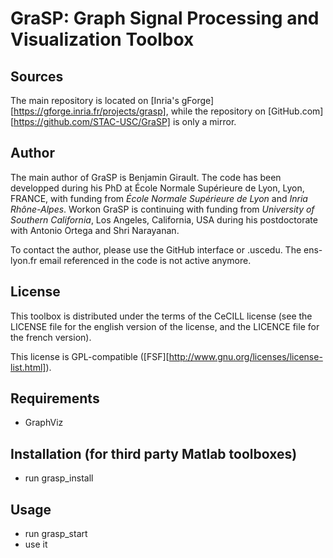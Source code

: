 # GraSP: Graph Signal Processing and Visualization Toolbox

## Sources

The main repository is located on [Inria's gForge][https://gforge.inria.fr/projects/grasp],
while the repository on [GitHub.com][https://github.com/STAC-USC/GraSP] is only a mirror.

## Author

The main author of GraSP is Benjamin Girault. The code has been developped
during his PhD at École Normale Supérieure de Lyon, Lyon, FRANCE, with 
funding from *École Normale Supérieure de Lyon* and *Inria Rhône-Alpes*.
Workon GraSP is continuing with funding from *University of Southern
California*, Los Angeles, California, USA during his postdoctorate with
Antonio Ortega and Shri Narayanan.

To contact the author, please use the GitHub interface or
<firstname>.<lastname><a>usc<dot>edu. The ens-lyon.fr email referenced in
the code is not active anymore.

## License
This toolbox is distributed under the terms of the CeCILL license (see 
the LICENSE file for the english version of the license, and the LICENCE
file for the french version).

This license is GPL-compatible ([FSF][http://www.gnu.org/licenses/license-list.html]).

## Requirements
- GraphViz

## Installation (for third party Matlab toolboxes)
- run grasp_install

## Usage
- run grasp_start
- use it
